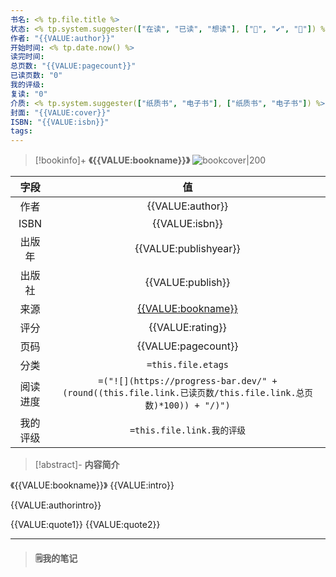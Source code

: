 ```yaml
---
书名: <% tp.file.title %>
状态: <% tp.system.suggester(["在读", "已读", "想读"], ["📗", "✔️", "📆"]) %>
作者: "{{VALUE:author}}"
开始时间: <% tp.date.now() %>
读完时间: 
总页数: "{{VALUE:pagecount}}"
已读页数: "0"
我的评级: 
复读: "0"
介质: <% tp.system.suggester(["纸质书", "电子书"], ["纸质书", "电子书"]) %>
封面: "{{VALUE:cover}}"
ISBN: "{{VALUE:isbn}}"
tags:
---
```


> [!bookinfo]+ **《{{VALUE:bookname}}》** 
> ![bookcover|200]({{VALUE:cover}})
>
| 字段   | 值                                       |
|:------: |:------------------------------------------: |
| 作者   | {{VALUE:author}}                           |
| ISBN   | {{VALUE:isbn}}                             |
| 出版年 | {{VALUE:publishyear}}                      | 
| 出版社 | {{VALUE:publish}}                          |
| 来源   | [{{VALUE:bookname}}]({{VALUE:douban_url}}) |
| 评分   | {{VALUE:rating}}                           |
| 页码   | {{VALUE:pagecount}}                        |
| 分类   | `=this.file.etags`                       |
| 阅读进度   |`=("![](https://progress-bar.dev/" +(round((this.file.link.已读页数/this.file.link.总页数)*100)) + "/)")`  |
| 我的评级  | `=this.file.link.我的评级`                     |

> [!abstract]- **内容简介**
> 
《{{VALUE:bookname}}》
{{VALUE:intro}}

{{VALUE:authorintro}}

{{VALUE:quote1}}
 {{VALUE:quote2}}

---
> #### 🗒️**我的笔记**

